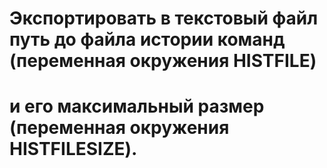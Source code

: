 # Экспортировать в текстовый файл путь до файла истории команд (переменная окружения HISTFILE)
# и его максимальный размер (переменная окружения HISTFILESIZE).
